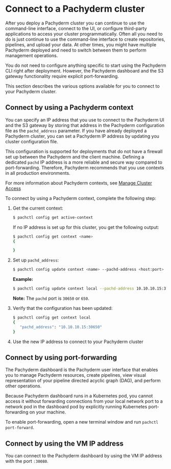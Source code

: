 # Connect to a Pachyderm cluster

After you deploy a Pachyderm cluster you can continue to use
the command-line interface, connect to the UI, or configure
third-party applications to access your cluster programmatically.
Often all you need to do is just continue to use the command-line
interface to create repositories, pipelines, and upload your data.
At other times, you might have multiple Pachyderm deployed and need
to switch between them to perform management operations.

You do not need to configure anything specific to start using the
Pachyderm CLI right after deployment. However, the Pachyderm
dashboard and the S3 gateway functionality require
explicit port-forwarding.

This section describes the various options available for you to connect
to your Pachyderm cluster.

## Connect by using a Pachyderm context

You can specify an IP address that you use to connect to the
Pachyderm UI and the S3 gateway by storing that address in the
Pachyderm configuration file as the `pachd_address` parameter.
If you have already deployed a Pachyderm cluster, you can
set a Pachyderm IP address by updating you cluster configuration
file.

This configuration is supported for deployments that do not have
a firewall set up between the Pachyderm and the client machine.
Defining a dedicated `pachd` IP address is a more reliable and
secure way compared to port-forwarding. Therefore, Pachyderm
recommends that you use contexts in all production environments.

For more information about Pachyderm contexts, see
[Manage Cluster Access](../managing_pachyderm/connect-to-cluster.html)

To connect by using a Pachyderm context, complete the following
step:

1. Get the current context:

   ```bash
   $ pachctl config get active-context
   ```

   If no IP address is set up for this cluster, you get the following
   output:

   ```bash
   $ pachctl config get context <name>
   {

   }
   ```

1. Set up `pachd_address`:

   ```bash
   $ pachctl config update context <name> --pachd-address <host:port>
   ```

   **Example:**

   ```bash
   $ pachctl config update context local --pachd-address 10.10.10.15:30650
   ```

   **Note:** The `pachd` port is `30650` or `650`.

1. Verify that the configuration has been updated:

   ```bash
   $ pachctl config get context local
   {
      "pachd_address": "10.10.10.15:30650"
   }
   ```

1. Use the new IP address to connect to your Pachyderm cluster

## Connect by using port-forwarding

The Pachyderm dashboard is the Pachyderm user interface that enables you
to manage Pachyderm resources, create pipelines, view visual
representation of your pipeline directed acyclic graph (DAG), and
perform other operations.

Because Pachyderm dashboard runs in a Kubernetes pod, you cannot access
it without forwarding connections from your local network port to a
network pod in the dashboard pod by explicitly running Kubernetes
port-forwarding on your machine.

To enable port-forwarding, open a new terminal window and run
`pachctl port-forward`.

## Connect by using the VM IP address

You can connect to the Pachyderm dashboard by using the VM IP address
with the port `:30080`. 


